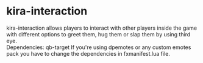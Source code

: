# kira-interaction
kira-interaction allows players to interact with other players inside the game with different options to greet them, hug them or slap them by using third eye.  
Dependencies: qb-target
If you're using dpemotes or any custom emotes pack you have to change the dependencies in fxmanifest.lua file.
